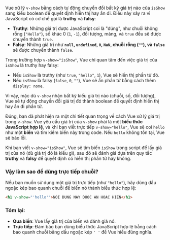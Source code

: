 


Vue xử lý `v-show` bằng cách tự động chuyển đổi bất kỳ giá trị nào của `isShow` sang kiểu boolean để quyết định hiển thị hay ẩn đi. Điều này xảy ra vì JavaScript có cơ chế gọi là **truthy** và **falsy**:

- **Truthy**: Những giá trị được JavaScript coi là "đúng", như chuỗi không rỗng (`"Hello"`), số khác 0 (`1`, `-1`), đối tượng, mảng, và `true` đều sẽ được chuyển thành `true`.
- **Falsy**: Những giá trị như **`null`, `undefined`, `0`, `NaN`, chuỗi rỗng (`""`), và `false`** sẽ được chuyển thành `false`.

Trong trường hợp `v-show="isShow"`, Vue chỉ quan tâm đến việc giá trị của `isShow` là truthy hay falsy:

- Nếu `isShow` là truthy (như `true`, `"hello"`, `1`), Vue sẽ hiển thị phần tử đó.
- Nếu `isShow` là falsy (`false`, `0`, `""`), Vue sẽ ẩn phần tử bằng cách thêm `display: none`.

Vì vậy, mặc dù `v-show` nhận bất kỳ kiểu giá trị nào (chuỗi, số, đối tượng), Vue sẽ tự động chuyển đổi giá trị đó thành boolean để quyết định hiển thị hay ẩn đi phần tử.


Đúng, bạn đã phát hiện ra một chi tiết quan trọng về cách Vue xử lý giá trị trong `v-show`. Vue yêu cầu giá trị của `v-show` phải là một **biểu thức JavaScript hợp lệ**, và khi bạn viết trực tiếp `v-show="hello"`, Vue sẽ coi `hello` như một **biến** và tìm kiếm biến này trong code. Nếu `hello` không tồn tại, Vue sẽ báo lỗi.

Khi bạn viết `v-show="isShow"`, Vue sẽ tìm biến `isShow` trong script để lấy giá trị của nó (dù giá trị đó là kiểu gì), sau đó sẽ đánh giá dựa trên quy tắc **truthy** và **falsy** để quyết định có hiển thị phần tử hay không.

### Vậy làm sao để dùng trực tiếp chuỗi?

Nếu bạn muốn sử dụng một giá trị trực tiếp (như `"hello"`), hãy dùng dấu ngoặc kép bao quanh chuỗi để biến nó thành biểu thức hợp lệ:

```html
<h1 v-show="'hello'">NOI DUNG NAY DUOC AN HOAC HIEN</h1>
```

### Tóm lại:

- **Qua biến**: Vue lấy giá trị của biến và đánh giá nó.
- **Trực tiếp**: Đảm bảo bạn dùng biểu thức JavaScript hợp lệ bằng cách bao quanh chuỗi bằng dấu ngoặc kép `' '` để Vue hiểu đúng nghĩa.